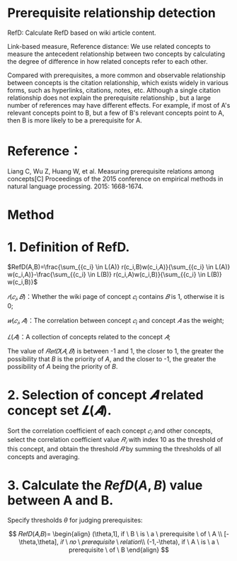 # Prerequisite relationship detection

RefD: Calculate RefD based on wiki article content.

Link-based measure, Reference distance: 
We use related concepts to measure the antecedent relationship between two concepts by calculating the degree of difference in how related concepts refer to each other.

Compared with prerequisites, a more common and observable relationship between concepts is the citation relationship, which exists widely in various forms, such as hyperlinks, citations, notes, etc. Although a single citation relationship does not explain the prerequisite relationship , but a large number of references may have different effects. For example, if most of A's relevant concepts point to B, but a few of B's relevant concepts point to A, then B is more likely to be a prerequisite for A.

# Reference：
Liang C, Wu Z, Huang W, et al. Measuring prerequisite relations among concepts[C]
Proceedings of the 2015 conference on empirical methods in natural language processing. 2015: 1668-1674.

# Method
# 1. Definition of RefD.

$RefD(A,B)=\frac{\sum_{{c_i} \in L(A)} r(c_i,B)w(c_i,A)}{\sum_{{c_i} \in L(A)} w(c_i,A)}-\frac{\sum_{{c_i} \in L(B)} r(c_i,A)w(c_i,B)}{\sum_{{c_i} \in L(B)} w(c_i,B)}$

$𝑟(𝑐_𝑖,𝐵)$：Whether the wiki page of concept $𝑐_i$ contains $𝐵$ is 1, otherwise it is 0;

$𝑤(𝑐_𝑖,𝐴)$：The correlation between concept $𝑐_i$ and concept $𝐴$ as the weight;

$𝐿(𝐴)$：A collection of concepts related to the concept $𝐴$;

The value of $𝑅𝑒𝑓𝐷(𝐴,𝐵)$ is between -1 and 1, the closer to 1, the greater the possibility that $B$ is the priority of $A$, and the closer to -1, the greater the possibility of $A$ being the priority of $B$.

# 2. Selection of concept $𝑨$ related concept set $𝑳(𝑨)$.

Sort the correlation coefficient of each concept $𝑐_𝑖$ and other concepts, select the correlation coefficient value $𝑅_𝑖$ with index 10 as the threshold of this concept, and obtain the threshold $𝑅$ by summing the thresholds of all concepts and averaging.


# 3. Calculate the $RefD(A,B)$ value between A and B.

Specify thresholds $\theta$ for judging prerequisites:

$$
𝑅𝑒𝑓𝐷(𝐴,𝐵)=
\begin{align}
(\theta,1],     if \ B \ is \ a \ prerequisite \ of \ A \\
[-\theta,\theta],      𝑖𝑓 \ 𝑛𝑜 \ 𝑝𝑟𝑒𝑟𝑒𝑞𝑢𝑖𝑠𝑖𝑡𝑒 \ 𝑟𝑒𝑙𝑎𝑡𝑖𝑜𝑛\\
(-1,-\theta),    if \ A \ is \ a \ prerequisite \ of \ B 
\end{align}
$$
